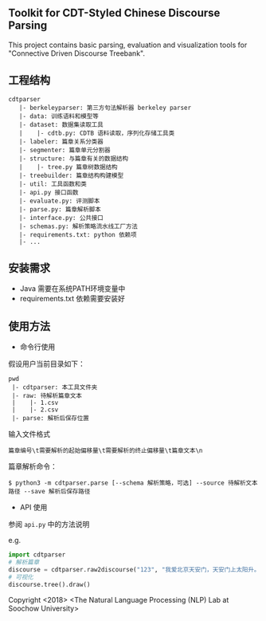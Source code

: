 ## Toolkit for CDT-Styled Chinese Discourse Parsing

This project contains basic parsing, evaluation and visualization tools for "Connective Driven Discourse Treebank".

## 工程结构
```
cdtparser
   |- berkeleyparser: 第三方句法解析器 berkeley parser
   |- data: 训练语料和模型等
   |- dataset: 数据集读取工具
   |    |- cdtb.py: CDTB 语料读取，序列化存储工具类
   |- labeler: 篇章关系分类器
   |- segmenter: 篇章单元分割器
   |- structure: 与篇章有关的数据结构
   |    |- tree.py 篇章树数据结构
   |- treebuilder: 篇章结构构建模型
   |- util: 工具函数和类
   |- api.py 接口函数
   |- evaluate.py: 评测脚本
   |- parse.py: 篇章解析脚本
   |- interface.py: 公共接口
   |- schemas.py: 解析策略流水线工厂方法
   |- requirements.txt: python 依赖项
   |- ...
```


## 安装需求
* Java 需要在系统PATH环境变量中
* requirements.txt 依赖需要安装好

## 使用方法
* 命令行使用

假设用户当前目录如下：
```
pwd
 |- cdtparser: 本工具文件夹
 |- raw: 待解析篇章文本
 |    |- 1.csv
 |    |- 2.csv
 |- parse: 解析后保存位置
```
输入文件格式
```
篇章编号\t需要解析的起始偏移量\t需要解析的终止偏移量\t篇章文本\n
```
篇章解析命令：
```
$ python3 -m cdtparser.parse [--schema 解析策略，可选] --source 待解析文本路径 --save 解析后保存路径
```

* API 使用

参阅 `api.py` 中的方法说明

e.g.
```python
import cdtparser
# 解析篇章
discourse = cdtparser.raw2discourse("123", "我爱北京天安门，天安门上太阳升。")
# 可视化
discourse.tree().draw()
```

Copyright <2018> <The Natural Language Processing (NLP) Lab at Soochow University> <MIT License>
